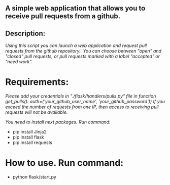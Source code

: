 ## **A simple web application that allows you to receive pull requests from a github.**

## Description:
*Using this script you can launch a web application and request pull requests from the github repository.. You can choose between "open" and "closed" pull requests, or pull requests marked with a label "accepted" or "need work".*

# Requirements:
*Please add your credentials in "./flask/handlers/pulls.py" file in function get_pulls(): auth=('your_github_user_name', 'your_github_password'))*
*If you exceed the number of requests from one IP, then access to receiving pull requests will not be available.*


*You need to install next packages. Run command:*
- pip install Jinja2
- pip install flask
- pip install requests

# How to use. Run command:
- python flask/start.py


